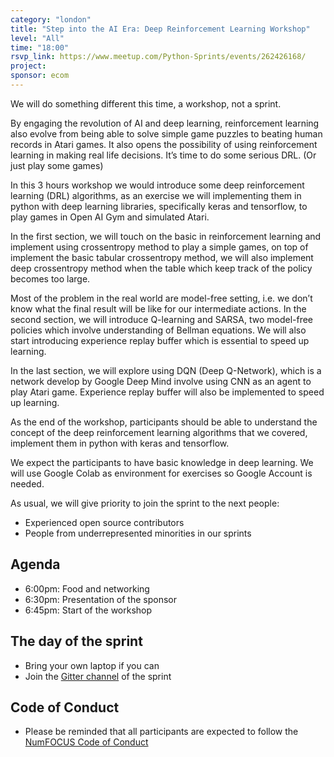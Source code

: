 ```yaml
---
category: "london"
title: "Step into the AI Era: Deep Reinforcement Learning Workshop"
level: "All"
time: "18:00"
rsvp_link: https://www.meetup.com/Python-Sprints/events/262426168/
project:
sponsor: ecom
---
```


We will do something different this time, a workshop, not a sprint.

By engaging the revolution of AI and deep learning, reinforcement learning also evolve from being able to solve simple game puzzles to beating human records in Atari games. It also opens the possibility of using reinforcement learning in making real life decisions. It’s time to do some serious DRL. (Or just play some games)

In this 3 hours workshop we would introduce some deep reinforcement learning (DRL) algorithms, as an exercise we will implementing them in python with deep learning libraries, specifically keras and tensorflow, to play games in Open AI Gym and simulated Atari.

In the first section, we will touch on the basic in reinforcement learning and implement using crossentropy method to play a simple games, on top of implement the basic tabular crossentropy method, we will also implement deep crossentropy method when the table which keep track of the policy becomes too large.

Most of the problem in the real world are model-free setting, i.e. we don’t know what the final result will be like for our intermediate actions. In the second section, we will introduce Q-learning and SARSA, two model-free policies which involve understanding of Bellman equations. We will also start introducing experience replay buffer which is essential to speed up learning.

In the last section, we will explore using DQN (Deep Q-Network), which is a network develop by Google Deep Mind involve using CNN as an agent to play Atari game. Experience replay buffer will also be implemented to speed up learning.

As the end of the workshop, participants should be able to understand the concept of the deep reinforcement learning algorithms that we covered, implement them in python with keras and tensorflow.

We expect the participants to have basic knowledge in deep learning. We will use Google Colab as environment for exercises so Google Account is needed.

As usual, we will give priority to join the sprint to the next people:

- Experienced open source contributors
- People from underrepresented minorities in our sprints

Agenda
------

- 6:00pm: Food and networking
- 6:30pm: Presentation of the sponsor
- 6:45pm: Start of the workshop


The day of the sprint
---------------------

- Bring your own laptop if you can
- Join the [Gitter channel](https://gitter.im/py-sprints/pandas-bokeh) of the sprint

Code of Conduct
---------------

- Please be reminded that all participants are expected to follow the [NumFOCUS Code of Conduct](https://numfocus.org/code-of-conduct)
